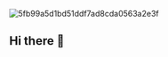 ![5fb99a5d1bd51ddf7ad8cda0563a2e3f](https://github.com/user-attachments/assets/ea0d4f66-e792-41b5-9e4f-b25d25486ce8)
## Hi there 👋

<!--
**eartheia/eartheia** is a ✨ _special_ ✨ repository because its `README.md` (this file) appears on your GitHub profile.

Here are some ideas to get you started:

- 🔭 I’m currently working on ...
- 🌱 I’m currently learning ...
- 👯 I’m looking to collaborate on ...
- 🤔 I’m looking for help with ...
- 💬 Ask me about ...
- 📫 How to reach me: ...
- 😄 Pronouns: ...
- ⚡ Fun fact: ...
-->
